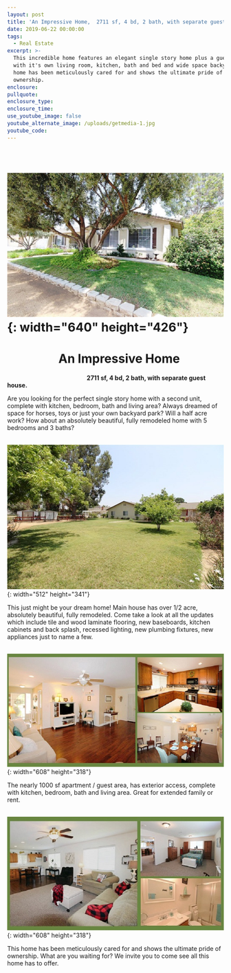 ```yaml
---
layout: post
title: 'An Impressive Home,  2711 sf, 4 bd, 2 bath, with separate guest house.'
date: 2019-06-22 00:00:00
tags:
  - Real Estate
excerpt: >-
  This incredible home features an elegant single story home plus a guest house
  with it's own living room, kitchen, bath and bed and wide space backyard. This
  home has been meticulously cared for and shows the ultimate pride of
  ownership.
enclosure:
pullquote:
enclosure_type:
enclosure_time:
use_youtube_image: false
youtube_alternate_image: /uploads/getmedia-1.jpg
youtube_code:
---
```


# **&nbsp; &nbsp;&nbsp;**![](/uploads/getmedia-1s-1.jpg){: width="640" height="426"}

# **&nbsp; &nbsp; &nbsp; &nbsp; &nbsp; &nbsp; &nbsp; &nbsp; &nbsp; An Impressive Home&nbsp;**

&nbsp; &nbsp; &nbsp; &nbsp; &nbsp; &nbsp; &nbsp; &nbsp; &nbsp; &nbsp; &nbsp; &nbsp; &nbsp; &nbsp; &nbsp; &nbsp; &nbsp; &nbsp; &nbsp; &nbsp; &nbsp; &nbsp; &nbsp; &nbsp;**2711 sf, 4 bd, 2 bath, with separate guest house.&nbsp;**

Are you looking for the perfect single story home with a second unit, complete with kitchen, bedroom, bath and living area? Always dreamed of space for horses, toys or just your own backyard park? Will a half acre work? How about an absolutely beautiful, fully remodeled home with 5 bedrooms and 3 baths?

&nbsp; &nbsp; &nbsp; &nbsp; &nbsp; &nbsp; &nbsp; &nbsp; &nbsp; &nbsp; &nbsp; &nbsp; &nbsp;![](/uploads/getmedia-11small.jpg){: width="512" height="341"}

This just might be your dream home\! Main house has over 1/2 acre, absolutely beautiful, fully remodeled. Come take a look at all the updates which include tile and wood laminate flooring, new baseboards, kitchen cabinets and back splash, recessed lighting, new plumbing fixtures, new appliances just to name a few.

&nbsp; &nbsp; &nbsp; &nbsp; &nbsp; &nbsp; &nbsp; &nbsp;![](/uploads/main-collage-s-1.jpg){: width="608" height="318"}

The nearly 1000 sf apartment / guest area, has exterior access, complete with kitchen, bedroom, bath and living area. Great for extended family or rent.&nbsp;

&nbsp; &nbsp; &nbsp; &nbsp; &nbsp; &nbsp; &nbsp; &nbsp;![](/uploads/gh-collage-s-1.jpg){: width="608" height="318"}

This home has been meticulously cared for and shows the ultimate pride of ownership. What are you waiting for? We invite you to come see all this home has to offer.